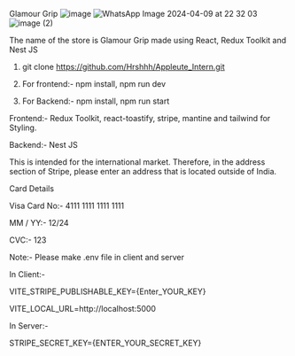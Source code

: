 Glamour Grip
![image](https://github.com/Hrshhh/Appleute_Intern/assets/86558899/c9a6e1ee-1d9a-4913-b14c-fdbd281c0191)
![WhatsApp Image 2024-04-09 at 22 32 03](https://github.com/Hrshhh/Appleute_Intern/assets/86558899/706c419a-2069-4bbc-80ff-d8d4fa873c58)
![image (2)](https://github.com/Hrshhh/Appleute_Intern/assets/86558899/860178da-cd6f-4c32-9a52-4effb1672ce8)

The name of the store is Glamour Grip made using React, Redux Toolkit and Nest JS

1) git clone https://github.com/Hrshhh/Appleute_Intern.git
   
2) For frontend:-
 npm install,
npm run dev

4) For Backend:- 
npm install,
npm run start

Frontend:- Redux Toolkit, react-toastify, stripe, mantine and tailwind for Styling.

Backend:- Nest JS

This is intended for the international market. Therefore, in the address section of Stripe, please enter an address that is located outside of India.

Card Details

Visa Card No:- 4111 1111 1111 1111

MM / YY:- 12/24

CVC:- 123

Note:- Please make .env file in client and server

In Client:- 

VITE_STRIPE_PUBLISHABLE_KEY={Enter_YOUR_KEY}

VITE_LOCAL_URL=http://localhost:5000

In Server:-

STRIPE_SECRET_KEY={ENTER_YOUR_SECRET_KEY}

